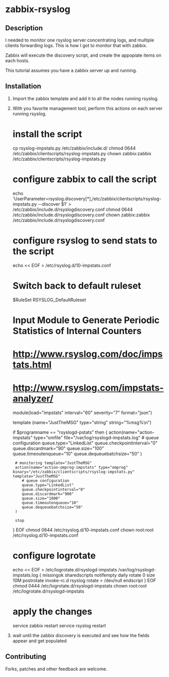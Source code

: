 zabbix-rsyslog
==============




Description
-----------

I needed to monitor one rsyslog server concentrating logs, and multiple clients forwarding logs.
This is how I got to monitor that with zabbix.

Zabbix will execute the discovery script, and create the appopiate items on each hosts. 


This tutorial assumes you have a zabbix server up and running.



Installation
------------

1) Import the zabbix template and add it to all the nodes running rsyslog.

2) With you favorite management tool, perform this actions on each server running rsyslog.


	# install the script
	cp rsyslog-impstats.py /etc/zabbix/include.d/
	chmod 0644 /etc/zabbix/clientscripts/rsyslog-impstats.py
	chown zabbix:zabbix /etc/zabbix/clientscripts/rsyslog-impstats.py

	# configure zabbix to call the script
	echo 'UserParameter=rsyslog.discovery[*],/etc/zabbix/clientscripts/rsyslog-impstats.py --discover $1' > /etc/zabbix/include.d/rsyslogdiscovery.conf
	chmod 0644 /etc/zabbix/include.d/rsyslogdiscovery.conf
	chown zabbix:zabbix /etc/zabbix/include.d/rsyslogdiscovery.conf
	
	# configure rsyslog to send stats to the script
	echo << EOF > /etc/rsyslog.d/10-impstats.conf
	# Switch back to default ruleset
	$RuleSet RSYSLOG_DefaultRuleset
	
	# Input Module to Generate Periodic Statistics of Internal Counters
	# http://www.rsyslog.com/doc/impstats.html
	# http://www.rsyslog.com/impstats-analyzer/
	module(load="impstats" interval="60" severity="7" format="json")
	
	template (name="JustTheMSG" type="string" string="%msg%\n")
	
	if $programname == "rsyslogd-pstats" then {
	    action(name="action-impstats" type="omfile" file="/var/log/rsyslogd-impstats.log"
	       # queue configuration
	       queue.type="LinkedList"
	       queue.checkpointinterval="0"
	       queue.discardmark="90"
	       queue.size="100"
	       queue.timeoutenqueue="10"
	       queue.dequeuebatchsize="50"
	    )
	
	    # monitoring template="JustTheMSG"
	    action(name="action-omprog-impstats" type="omprog" binary="/etc/zabbix/clientscripts/rsyslog-impstats.py" template="JustTheMSG"
	       # queue configuration
	       queue.type="LinkedList"
	       queue.checkpointinterval="0"
	       queue.discardmark="900"
	       queue.size="1000"
	       queue.timeoutenqueue="10"
	       queue.dequeuebatchsize="50"
	    )
	
	    stop
	}
	EOF
	chmod 0644 /etc/rsyslog.d/10-impstats.conf
	chown root:root /etc/rsyslog.d/10-impstats.conf

	# configure logrotate
	echo << EOF > /etc/logrotate.d/rsyslogd-impstats
	/var/log/rsyslogd-impstats.log {
	  missingok
	  sharedscripts
	  notifempty
	  daily
	  rotate 0
	  size 10M
	  postrotate
	    invoke-rc.d rsyslog rotate > /dev/null
	  endscript
	}
	EOF
	chmod 0444 /etc/logrotate.d/rsyslogd-impstats
	chown root:root /etc/logrotate.d/rsyslogd-impstats
	

	# apply the changes
	service zabbix restart
	service rsyslog restart


3) wait until the zabbix discovery is executed and see how the fields appear and get populated



Contributing
------------

Forks, patches and other feedback are welcome.
